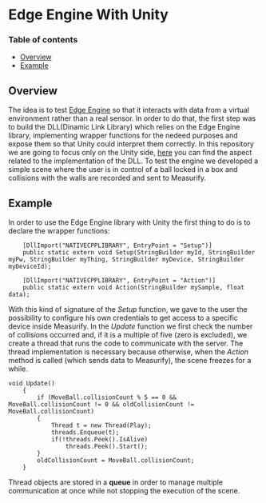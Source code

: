 Edge Engine With Unity
=================
### Table of contents
- [Overview](https://github.com/measurify/edge-demo-unity#overview)
- [Example](https://github.com/measurify/edge-demo-unity#example)
## Overview
The idea is to test [Edge Engine](https://github.com/measurify/edge) so that it interacts with data from a virtual environment rather than a real sensor.
In order to do that, the first step was to build the DLL(Dinamic Link Library) which relies on the Edge Engine library, implementing wrapper functions for the nedeed purposes and expose them so that Unity could interpret them correctly.
In this repository we are going to focus only on the Unity side, [here](https://github.com/measurify/edge-dll) you can find the aspect related to the implementation of the DLL.
To test the engine we developed a simple scene where the user is in control of a ball locked in a box and collisions with the walls are recorded and sent to Measurify.
## Example 
In order to use the Edge Engine library with Unity the first thing to do is to declare the wrapper functions: 
```
    [DllImport("NATIVECPPLIBRARY", EntryPoint = "Setup")]
    public static extern void Setup(StringBuilder myId, StringBuilder myPw, StringBuilder myThing, StringBuilder myDevice, StringBuilder myDeviceId);

    [DllImport("NATIVECPPLIBRARY", EntryPoint = "Action")]
    public static extern void Action(StringBuilder mySample, float data);
``` 
With this kind of signature of the _Setup_ function, we gave to the user the possibility to configure his own credentials to get access to a specific device inside Measurify.
In the _Update_ function we first check the number of collisions occurred and, if it is a multiple of five (zero is excluded), we create a thread that runs the code to communicate with the server. The thread implementation is necessary because otherwise, when the _Action_ method is called (which sends data to Measurify), the scene freezes for a while.
```
void Update()
    {
        if (MoveBall.collisionCount % 5 == 0 && MoveBall.collisionCount != 0 && oldCollisionCount != MoveBall.collisionCount)
        {
            Thread t = new Thread(Play);
            threads.Enqueue(t);
            if(!threads.Peek().IsAlive)
                threads.Peek().Start();
        }
        oldCollisionCount = MoveBall.collisionCount;
    }
```
Thread objects are stored in a **queue** in order to manage multiple communication at once while not stopping the execution of the scene.
